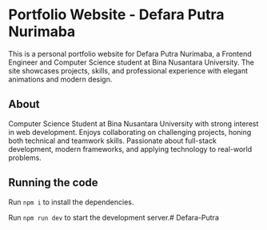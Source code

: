 # Portfolio Website - Defara Putra Nurimaba

This is a personal portfolio website for Defara Putra Nurimaba, a Frontend Engineer and Computer Science student at Bina Nusantara University. The site showcases projects, skills, and professional experience with elegant animations and modern design.

## About

Computer Science Student at Bina Nusantara University with strong interest in web development. Enjoys collaborating on challenging projects, honing both technical and teamwork skills. Passionate about full-stack development, modern frameworks, and applying technology to real-world problems.

## Running the code

Run `npm i` to install the dependencies.

Run `npm run dev` to start the development server.# Defara-Putra

